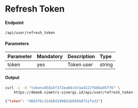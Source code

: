 # Refresh Token
#### Endpoint
```
/api/user/refresh_token
```

#### Parameters
| Parameter | Mandatory     | Description                          | Type               |
| :---      | :---          | :---                                 | :---               |
| token     | yes           | Token user                           | string             |

#### Output
````bash
curl -i -d "token=858a5f372ea04cb7aad222fb6ba95f76" \
    https://demo8.simetri-sinergi.id/api/user/refresh_token
`````
````json
{"token": "d69376c3145041998d1b95650751fe32"}
````
